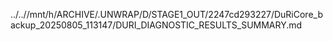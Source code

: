 ../..//mnt/h/ARCHIVE/.UNWRAP/D/STAGE1_OUT/2247cd293227/DuRiCore_backup_20250805_113147/DURI_DIAGNOSTIC_RESULTS_SUMMARY.md